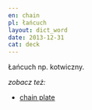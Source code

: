 ```yaml
---
en: chain
pl: łańcuch
layout: dict_word
date: 2013-12-31
cat: deck
---
```


Łańcuch np. kotwiczny.

*zobacz też:*

* [chain plate](/dict/chain-plate.html)
